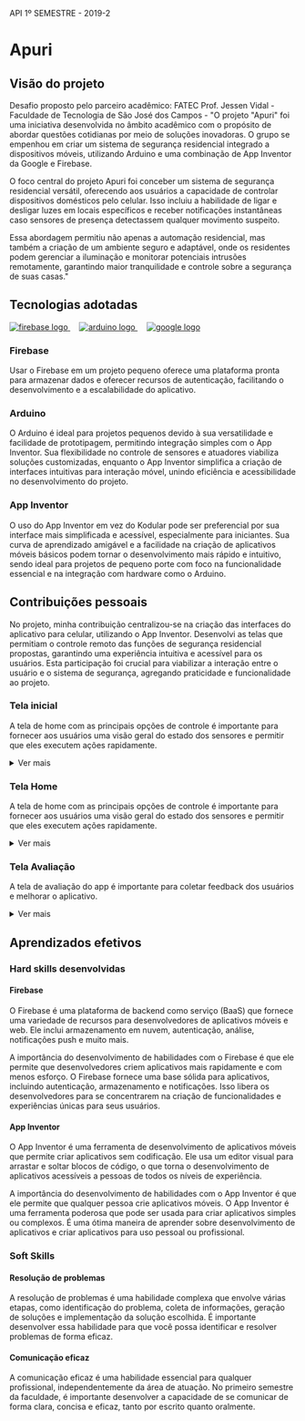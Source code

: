 API 1º SEMESTRE - 2019-2

<h1>Apuri</h1>
<h2>Visão do projeto</h2>

<p>Desafio proposto pelo parceiro acadêmico: FATEC Prof. Jessen Vidal - Faculdade de Tecnologia de São José dos Campos - "O projeto "Apuri" foi uma iniciativa desenvolvida no âmbito acadêmico com o propósito de abordar questões cotidianas por meio de soluções inovadoras. O grupo se empenhou em criar um sistema de segurança residencial integrado a dispositivos móveis, utilizando Arduino e uma combinação de App Inventor da Google e Firebase.

O foco central do projeto Apuri foi conceber um sistema de segurança residencial versátil, oferecendo aos usuários a capacidade de controlar dispositivos domésticos pelo celular. Isso incluiu a habilidade de ligar e desligar luzes em locais específicos e receber notificações instantâneas caso sensores de presença detectassem qualquer movimento suspeito.

Essa abordagem permitiu não apenas a automação residencial, mas também a criação de um ambiente seguro e adaptável, onde os residentes podem gerenciar a iluminação e monitorar potenciais intrusões remotamente, garantindo maior tranquilidade e controle sobre a segurança de suas casas."</p>

<h2>Tecnologias adotadas </h2>

<div align="left">
<a href="https://firebase.google.com/?hl=pt-br">
  <img src="https://cdn.jsdelivr.net/gh/devicons/devicon/icons/firebase/firebase-plain.svg" height="40" alt="firebase logo"  />
</a>  
  <img width="12" />
<a href="https://www.arduino.cc">
  <img src="https://cdn.jsdelivr.net/gh/devicons/devicon/icons/arduino/arduino-original.svg" height="40" alt="arduino logo"  />
</a>
  <img width="12" />
<a href="https://appinventor.mit.edu">
  <img src="https://cdn.jsdelivr.net/gh/devicons/devicon/icons/google/google-original.svg" height="40" alt="google logo"  />
</a>
</div>

###


<h3>
Firebase
</h3>
<p>
Usar o Firebase em um projeto pequeno oferece uma plataforma pronta para armazenar dados e oferecer recursos de autenticação, facilitando o desenvolvimento e a escalabilidade do aplicativo.
</p>
<h3>
Arduino
</h3>
<p>
O Arduino é ideal para projetos pequenos devido à sua versatilidade e facilidade de prototipagem, permitindo integração simples com o App Inventor. Sua flexibilidade no controle de sensores e atuadores viabiliza soluções customizadas, enquanto o App Inventor simplifica a criação de interfaces intuitivas para interação móvel, unindo eficiência e acessibilidade no desenvolvimento do projeto.
</p>
<h3>
App Inventor
</h3>
<p>
O uso do App Inventor em vez do Kodular pode ser preferencial por sua interface mais simplificada e acessível, especialmente para iniciantes. Sua curva de aprendizado amigável e a facilidade na criação de aplicativos móveis básicos podem tornar o desenvolvimento mais rápido e intuitivo, sendo ideal para projetos de pequeno porte com foco na funcionalidade essencial e na integração com hardware como o Arduino.
</p>

<h2>Contribuições pessoais</h2>
<p>
No projeto, minha contribuição centralizou-se na criação das interfaces do aplicativo para celular, utilizando o App Inventor. Desenvolvi as telas que permitiam o controle remoto das funções de segurança residencial propostas, garantindo uma experiência intuitiva e acessível para os usuários. Esta participação foi crucial para viabilizar a interação entre o usuário e o sistema de segurança, agregando praticidade e funcionalidade ao projeto.
</p>
<h3>Tela inicial</h3>
<p>A tela de home com as principais opções de controle é importante para fornecer aos usuários uma visão geral do estado dos sensores e permitir que eles executem ações rapidamente.</p>
<details>
    <summary>Ver mais</summary>
    <img src="./images/inicial.png">
</details>
<p></p>
<h3>Tela Home</h3>
<p>A tela de home com as principais opções de controle é importante para fornecer aos usuários uma visão geral do estado dos sensores e permitir que eles executem ações rapidamente.</p>
<details>
    <summary>Ver mais</summary>
    <img src="./images/home.png">
</details>
<h3>Tela Avaliação</h3>
<p>A tela de avaliação do app é importante para coletar feedback dos usuários e melhorar o aplicativo.</p>
<details>
    <summary>Ver mais</summary>
    <img src="./images/avaliacao.png">
</details>

<h2>Aprendizados efetivos</h2>
<h3>Hard skills desenvolvidas</h3>
<h4>Firebase</h4>
O Firebase é uma plataforma de backend como serviço (BaaS) que fornece uma variedade de recursos para desenvolvedores de aplicativos móveis e web. Ele inclui armazenamento em nuvem, autenticação, análise, notificações push e muito mais.
<p>A importância do desenvolvimento de habilidades com o Firebase é que ele permite que desenvolvedores criem aplicativos mais rapidamente e com menos esforço. O Firebase fornece uma base sólida para aplicativos, incluindo autenticação, armazenamento e notificações. Isso libera os desenvolvedores para se concentrarem na criação de funcionalidades e experiências únicas para seus usuários.</p>
<h4>App Inventor</h4>

O App Inventor é uma ferramenta de desenvolvimento de aplicativos móveis que permite criar aplicativos sem codificação. Ele usa um editor visual para arrastar e soltar blocos de código, o que torna o desenvolvimento de aplicativos acessíveis a pessoas de todos os níveis de experiência.
<p>A importância do desenvolvimento de habilidades com o App Inventor é que ele permite que qualquer pessoa crie aplicativos móveis. O App Inventor é uma ferramenta poderosa que pode ser usada para criar aplicativos simples ou complexos. É uma ótima maneira de aprender sobre desenvolvimento de aplicativos e criar aplicativos para uso pessoal ou profissional.</p>

<h3>
Soft Skills
</h3>
<h4>Resolução de problemas</h4>
<p>A resolução de problemas é uma habilidade complexa que envolve várias etapas, como identificação do problema, coleta de informações, geração de soluções e implementação da solução escolhida. É importante desenvolver essa habilidade para que você possa identificar e resolver problemas de forma eficaz.</p>
<h4>Comunicação eficaz</h4>
<p>A comunicação eficaz é uma habilidade essencial para qualquer profissional, independentemente da área de atuação. No primeiro semestre da faculdade, é importante desenvolver a capacidade de se comunicar de forma clara, concisa e eficaz, tanto por escrito quanto oralmente.</p>